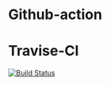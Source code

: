 # Github-action

# Travise-CI
[![Build Status](https://travis-ci.org/azu/travis-badge.svg?branch=master)](https://travis-ci.org/azu/travis-badge)
